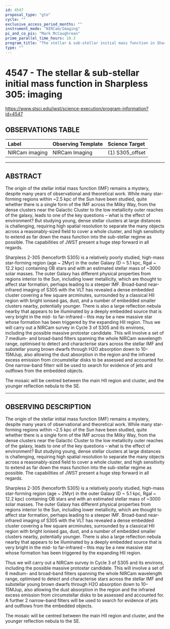 ```yaml
---
id: 4547
proposal_type: "gto"
cycle: ""
exclusive_access_period_months: ""
instrument_mode: "NIRCam/Imaging"
pi_and_co_pis: "Mark McCaughrean"
prime_parallel_time_hours: 10.3
program_title: "The stellar & sub-stellar initial mass function in Sharpless 305: imaging"
type: ""
---
```

# 4547 - The stellar & sub-stellar initial mass function in Sharpless 305: imaging
https://www.stsci.edu/jwst/science-execution/program-information?id=4547
## OBSERVATIONS TABLE
| Label          | Observing Template | Science Target    |
| :------------- | :----------------- | :---------------- |
| NIRCam imaging | NIRCam Imaging     | (1) S305_offset   |

---

## ABSTRACT

The origin of the stellar initial mass function (IMF) remains a mystery, despite many years of observational and theoretical work. While many star-forming regions within ~2.5 kpc of the Sun have been studied, quite whether there is a single form of the IMF across the Milky Way, from the dense clusters near the Galactic Cluster to the low metallicity outer reaches of the galaxy, leads to one of the key questions – what is the effect of environment? But studying young, dense stellar clusters at large distances is challenging, requiring high spatial resolution to separate the many objects across a reasonably-sized field to cover a whole cluster, and high sensitivity to extend as far down the mass function into the sub-stellar regime as possible. The capabilities of JWST present a huge step forward in all regards.

Sharpless 2-305 (henceforth S305) is a relatively poorly studied, high-mass star-forming region (age ~ 2Myr) in the outer Galaxy (D ~ 5.1 kpc, Rgal ~ 12.2 kpc) containing OB stars and with an estimated stellar mass of ~3000 solar masses. The outer Galaxy has different physical properties from regions interior to the Sun, including lower metallicity, which are thought to affect star formation, perhaps leading to a steeper IMF. Broad-band near-infrared imaging of S305 with the VLT has revealed a dense embedded cluster covering a few square arcminutes, surrounded by a classical HII region with bright ionised gas, dust, and a number of embedded smaller clusters nearby, potentially younger. There is also a large reflection nebula nearby that appears to be illuminated by a deeply embedded source that is very bright in the mid- to far-infrared – this may be a new massive star whose formation has been triggered by the expanding HII region.
Thus we will carry out a NIRCam survey in Cycle 3 of S305 and its environs, including the possible massive protostar candidate. This will involve a set of 7 medium- and broad-band filters spanning the whole NIRCam wavelength range, optimised to detect and characterise stars across the stellar IMF and substellar young brown dwarfs through H2O absorption down to 10–15MJup, also allowing the dust absorption in the region and the infrared excess emission from circumstellar disks to be assessed and accounted for. One narrow-band filterr will be used to search for evidence of jets and outflows from the embedded objects.

The mosaic will be centred between the main HII region and cluster, and the younger reflection nebula to the SE.

---

## OBSERVING DESCRIPTION

The origin of the stellar initial mass function (IMF) remains a mystery, despite many years of observational and theoretical work. While many star-forming regions within ~2.5 kpc of the Sun have been studied, quite whether there is a single form of the IMF across the Milky Way, from the dense clusters near the Galactic Cluster to the low metallicity outer reaches of the galaxy, leads to one of the key questions – what is the effect of environment? But studying young, dense stellar clusters at large distances is challenging, requiring high spatial resolution to separate the many objects across a reasonably-sized field to cover a whole cluster, and high sensitivity to extend as far down the mass function into the sub-stellar regime as possible. The capabilities of JWST present a huge step forward in all regards.

Sharpless 2-305 (henceforth S305) is a relatively poorly studied, high-mass star-forming region (age ~ 2Myr) in the outer Galaxy (D ~ 5.1 kpc, Rgal ~ 12.2 kpc) containing OB stars and with an estimated stellar mass of ~3000 solar masses. The outer Galaxy has different physical properties from regions interior to the Sun, including lower metallicity, which are thought to affect star formation, perhaps leading to a steeper IMF. Broad-band near-infrared imaging of S305 with the VLT has revealed a dense embedded cluster covering a few square arcminutes, surrounded by a classical HII region with bright ionised gas, dust, and a number of embedded smaller clusters nearby, potentially younger. There is also a large reflection nebula nearby that appears to be illuminated by a deeply embedded source that is very bright in the mid- to far-infrared – this may be a new massive star whose formation has been triggered by the expanding HII region.

Thus we will carry out a NIRCam survey in Cycle 3 of S305 and its environs, including the possible massive protostar candidate. This will involve a set of 6 medium- and broad-band filters spanning the whole NIRCam wavelength range, optimised to detect and characterise stars across the stellar IMF and substellar young brown dwarfs through H2O absorption down to 10–15MJup, also allowing the dust absorption in the region and the infrared excess emission from circumstellar disks to be assessed and accounted for. A further 2 narrow-band filters will be used to search for evidence of jets and outflows from the embedded objects.

The mosaic will be centred between the main HII region and cluster, and the younger reflection nebula to the SE.
